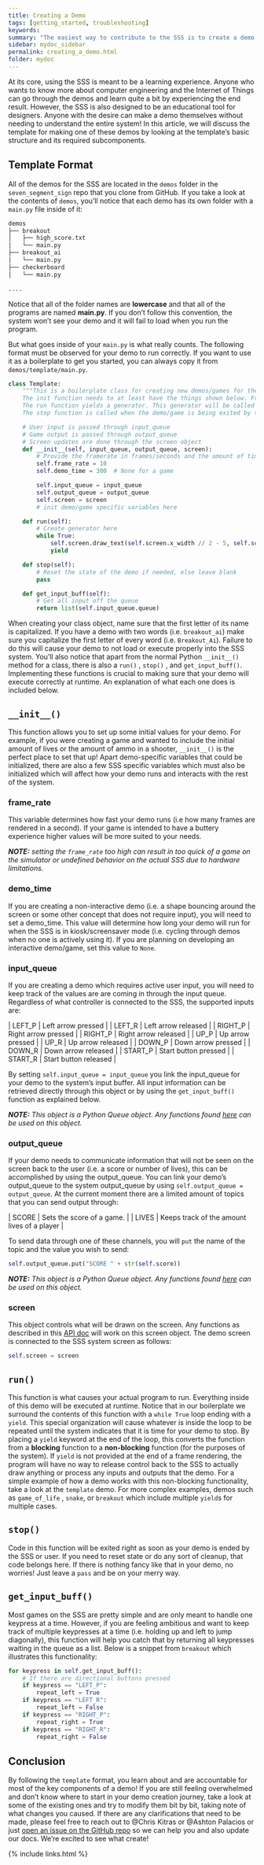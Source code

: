 ```yaml
---
title: Creating a Demo
tags: [getting_started, troubleshooting]
keywords:
summary: "The easiest way to contribute to the SSS is to create a demo. Learning how to write a demo will provide insight into the overall functionality of the system."
sidebar: mydoc_sidebar
permalink: creating_a_demo.html
folder: mydoc
---
```


At its core, using the SSS is meant to be a learning experience. Anyone who wants to know more about computer engineering and the Internet of Things can go through the demos and learn quite a bit by experiencing the end result. However, the SSS is also designed to be an educational tool for designers. Anyone with the desire can make a demo themselves without needing to understand the entire system! In this article, we will discuss the template for making one of these demos by looking at the template’s basic structure and its required subcomponents.

## Template Format

All of the demos for the SSS are located in the `demos` folder in the `seven_segment_sign` repo that you clone from GitHub. If you take a look at the contents of `demos`, you’ll notice that each demo has its own folder with a `main.py` file inside of it:

```bash
demos
├── breakout
│   ├── high_score.txt
│   └── main.py
├── breakout_ai
│   └── main.py
├── checkerboard
│   └── main.py

.... 
```

Notice that all of the folder names are **lowercase** and that all of the programs are named **main.py**. If you don’t follow this convention, the system won’t see your demo and it will fail to load when you run the program. 

But what goes inside of your `main.py` is what really counts. The following format must be observed for your demo to run correctly. If you want to use it as a boilerplate to get you started, you can always copy it from `demos/template/main.py`. 

```python
class Template:
    """This is a boilerplate class for creating new demos/games for the SSS platform. It needs to include definitions for the following functions: init, run, stop.
    The init function needs to at least have the things shown below. Frame rate is in frames per second and demo time is in seconds. Demo time should be None if it is a game.
    The run function yields a generator. This generator will be called a specified frame rate, this controls what is being pushed to the screen.
    The stop function is called when the demo/game is being exited by the upper SSS software. It should reset the state for the game"""

    # User input is passed through input_queue
    # Game output is passed through output_queue
    # Screen updates are done through the screen object
    def __init__(self, input_queue, output_queue, screen):
        # Provide the framerate in frames/seconds and the amount of time of the demo in seconds
        self.frame_rate = 10
        self.demo_time = 300  # None for a game

        self.input_queue = input_queue
        self.output_queue = output_queue
        self.screen = screen
        # init demo/game specific variables here

    def run(self):
        # Create generator here
        while True:
            self.screen.draw_text(self.screen.x_width // 2 - 5, self.screen.y_height // 2 - 4, "HELLO THERE", push=True)
            yield

    def stop(self):
        # Reset the state of the demo if needed, else leave blank
        pass

    def get_input_buff(self):
        # Get all input off the queue
        return list(self.input_queue.queue)
```

When creating your class object, name sure that the first letter of its name is capitalized. If you have a demo with two words (i.e. `breakout_ai`) make sure you capitalize the first letter of every word (i.e. `Breakout_Ai`). Failure to do this will cause your demo to not load or execute properly into the SSS system. You’ll also notice that apart from the normal Python `__init__()` method for a class, there is also a `run()` , `stop()` , and `get_input_buff()`. Implementing these functions is crucial to making sure that your demo will execute correctly at runtime. An explanation of what each one does is included below. 

## `__init__()`

This function allows you to set up some initial values for your demo. For example, if you were creating a game and wanted to include the initial amount of lives or the amount of ammo in a shooter, `__init__()` is the perfect place to set that up! Apart demo-specific variables that could be initialized, there are also a few SSS specific variables which must also be initialized which will affect how your demo runs and interacts with the rest of the system.

### frame_rate

This variable determines how fast your demo runs (i.e how many frames are rendered in a second). If your game is intended to have a buttery experience higher values will be more suited to your needs. 

***NOTE:** setting the `frame_rate` too high can result in too quick of a game on the simulator or undefined behavior on the actual SSS due to hardware limitations.* 

### demo_time

If you are creating a non-interactive demo (i.e. a shape bouncing around the screen or some other concept that does not require input), you will need to set a demo_time. This value will determine how long your demo will run for when the SSS is in kiosk/screensaver mode (i.e. cycling through demos when no one is actively using it). If you are planning on developing an interactive demo/game, set this value to `None`.

### input_queue

If you are creating a demo which requires active user input, you will need to keep track of the values are are coming in through the input queue. Regardless of what controller is connected to the SSS, the supported inputs are:

| LEFT_P | Left arrow pressed |
| LEFT_R | Left arrow released |
| RIGHT_P | Right arrow pressed |
| RIGHT_P | Right arrow released |
| UP_P | Up arrow pressed |
| UP_R | Up arrow released |
| DOWN_P | Down arrow pressed |
| DOWN_R | Down arrow released |
| START_P | Start button pressed |
| START_R | Start button released |

By setting `self.input_queue = input_queue` you link the input_queue for your demo to the system’s input buffer. All input information can be retrieved directly through this object or by using the `get_input_buff()` function as explained below. 

***NOTE:** This object is a Python Queue object. Any functions found [here](https://docs.python.org/3/library/queue.html) can be used on this object.*

### output_queue

If your demo needs to communicate information that will not be seen on the screen back to the user (i.e. a score or number of lives), this can be accomplished by using the output_queue. You can link your demo’s output_queue to the system output_queue by using `self.output_queue = output_queue`. At the current moment there are a limited amount of topics that you can send output through:

| SCORE | Sets the score of a game. |
| LIVES | Keeps track of the amount lives of a player |

To send data through one of these channels, you will `put` the name of the topic and the value you wish to send:

```python
self.output_queue.put("SCORE " + str(self.score))
```

***NOTE:** This object is a Python Queue object. Any functions found [here](https://docs.python.org/3/library/queue.html) can be used on this object.*

### screen

This object controls what will be drawn on the screen. Any functions as described in this [API doc](https://www.notion.so/Game-Display-Graphics-functions-e2c7ef55e90645719b6f5440b07d9b79) will work on this screen object. The demo screen is connected to the SSS system screen as follows:

```python
self.screen = screen
```

## `run()`

This function is what causes your actual program to run. Everything inside of this demo will be executed at runtime. Notice that in our boilerplate we surround the contents of this function with a `while True` loop ending with a `yield`. This special organization will cause whatever is inside the loop to be repeated until the system indicates that it is time for your demo to stop. By placing a `yield` keyword at the end of the loop, this converts the function from a **blocking** function to a **non-blocking** function (for the purposes of the system). If `yield` is not provided at the end of a frame rendering, the program will have no way to release control back to the SSS to actually draw anything or process any inputs and outputs that the demo. For a simple example of how a demo works with this non-blocking functionality, take a look at the `template` demo. For more complex examples, demos such as `game_of_life` , `snake`, or `breakout` which include multiple `yield`s for multiple cases.

## `stop()`

Code in this function will be exited right as soon as your demo is ended by the SSS or user. If you need to reset state or do any sort of cleanup, that code belongs here. If there is nothing fancy like that in your demo, no worries! Just leave a `pass` and be on your merry way.

## `get_input_buff()`

Most games on the SSS are pretty simple and are only meant to handle one keypress at a time. However, if you are feeling ambitious and want to keep track of multiple keypresses at a time (i.e. holding up and left to jump diagonally), this function will help you catch that by returning all keypresses waiting in the queue as a list. Below is a snippet from `breakout` which illustrates this functionality:

```python
for keypress in self.get_input_buff():
    # If there are directional buttons pressed
    if keypress == "LEFT_P":
        repeat_left = True
    if keypress == "LEFT_R":
        repeat_left = False
    if keypress == "RIGHT_P":
        repeat_right = True
    if keypress == "RIGHT_R":
        repeat_right = False 
```

## Conclusion

By following the `template` format, you learn about and are accountable for most of the key components of a demo! If you are still feeling overwhelmed and don’t know where to start in your demo creation journey, take a look at some of the existing ones and try to modify them bit by bit, taking note of what changes you caused. If there are any clarifications that need to be made, please feel free to reach out to @Chris Kitras or @Ashton Palacios or just [open an issue on the GitHub repo](https://github.com/NET-BYU/seven_segment_sign/issues/new) so we can help you and also update our docs. We’re excited to see what create!

{% include links.html %}
